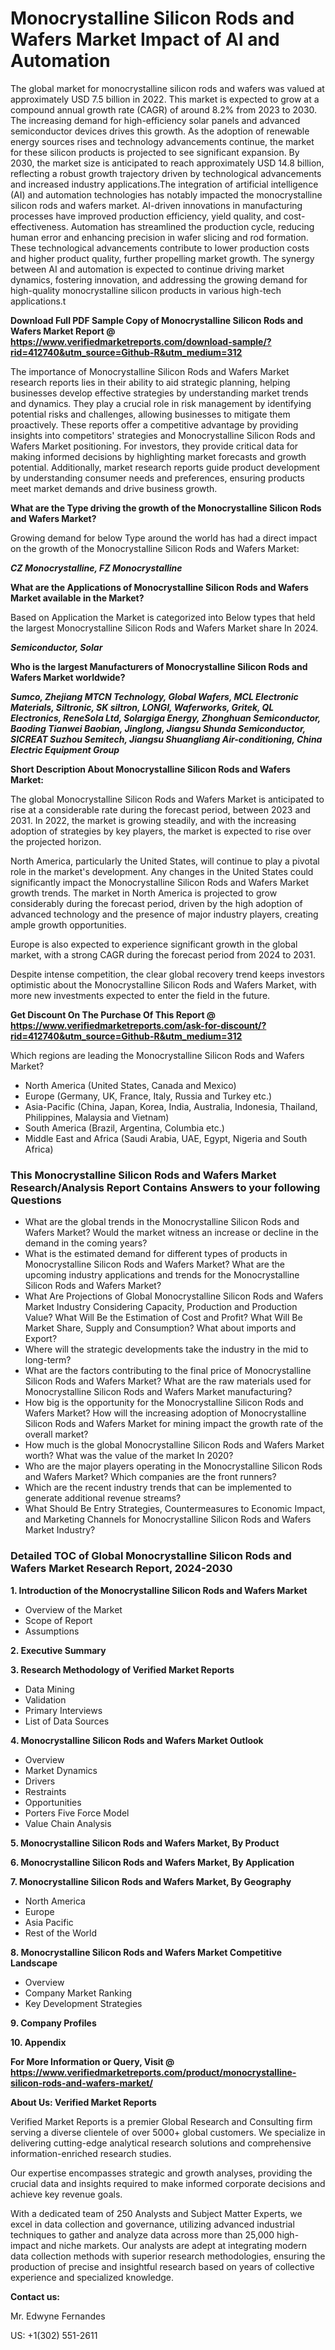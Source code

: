 <meta name="title" content="Global Monocrystalline Silicon Rods and Wafers Market Impact of AI and Automation"><meta name="description" content="The global market for monocrystalline silicon rods and wafers was valued at approximately USD 7.5 billion in 2022. This market is expected to grow at a compound annual gr"><meta name="title" content="Monocrystalline Silicon Rods and Wafers Market Size, Share, Scope, Trends, Growth, Opportunities, Analysis, Forecast"><h1>Monocrystalline Silicon Rods and Wafers Market Impact of AI and Automation</h1>The global market for monocrystalline silicon rods and wafers was valued at approximately USD 7.5 billion in 2022. This market is expected to grow at a compound annual growth rate (CAGR) of around 8.2% from 2023 to 2030. The increasing demand for high-efficiency solar panels and advanced semiconductor devices drives this growth. As the adoption of renewable energy sources rises and technology advancements continue, the market for these silicon products is projected to see significant expansion. By 2030, the market size is anticipated to reach approximately USD 14.8 billion, reflecting a robust growth trajectory driven by technological advancements and increased industry applications.The integration of artificial intelligence (AI) and automation technologies has notably impacted the monocrystalline silicon rods and wafers market. AI-driven innovations in manufacturing processes have improved production efficiency, yield quality, and cost-effectiveness. Automation has streamlined the production cycle, reducing human error and enhancing precision in wafer slicing and rod formation. These technological advancements contribute to lower production costs and higher product quality, further propelling market growth. The synergy between AI and automation is expected to continue driving market dynamics, fostering innovation, and addressing the growing demand for high-quality monocrystalline silicon products in various high-tech applications.t</p><p id="" class=""><strong>Download Full PDF Sample Copy of Monocrystalline Silicon Rods and Wafers Market Report @ <a href="https://www.verifiedmarketreports.com/download-sample/?rid=412740&utm_source=Github-R&utm_medium=312" target="_blank">https://www.verifiedmarketreports.com/download-sample/?rid=412740&utm_source=Github-R&utm_medium=312</a></strong></p><p>The importance of&nbsp;Monocrystalline Silicon Rods and Wafers Market research reports lies in their ability to aid strategic planning, helping businesses develop effective strategies by understanding market trends and dynamics. They play a crucial role in risk management by identifying potential risks and challenges, allowing businesses to mitigate them proactively. These reports offer a competitive advantage by providing insights into competitors' strategies and Monocrystalline Silicon Rods and Wafers Market positioning. For investors, they provide critical data for making informed decisions by highlighting market forecasts and growth potential. Additionally, market research reports guide product development by understanding consumer needs and preferences, ensuring products meet market demands and drive business growth.</p><p><strong>What are the&nbsp;Type driving the growth of the Monocrystalline Silicon Rods and Wafers Market?</strong></p><p id="" class="">Growing demand for below Type around the world has had a direct impact on the growth of the Monocrystalline Silicon Rods and Wafers Market:</p><em><strong>CZ Monocrystalline, FZ Monocrystalline</strong></em></p><strong>What are the&nbsp;Applications&nbsp;of Monocrystalline Silicon Rods and Wafers Market available in the Market?</strong></p><p id="" class="">Based on Application the Market is categorized into Below types that held the largest Monocrystalline Silicon Rods and Wafers Market share In 2024.</p><em><strong>Semiconductor, Solar</strong></em></p><strong>Who is the largest Manufacturers of Monocrystalline Silicon Rods and Wafers Market worldwide?</strong></p><p><em><strong>Sumco, Zhejiang MTCN Technology, Global Wafers, MCL Electronic Materials, Siltronic, SK siltron, LONGI, Waferworks, Gritek, QL Electronics, ReneSola Ltd, Solargiga Energy, Zhonghuan Semiconductor, Baoding Tianwei Baobian, Jinglong, Jiangsu Shunda Semiconductor, SICREAT Suzhou Semitech, Jiangsu Shuangliang Air-conditioning, China Electric Equipment Group</strong></em></p><p id="" class=""><strong>Short Description About Monocrystalline Silicon Rods and Wafers Market:</strong></p><p>The global Monocrystalline Silicon Rods and Wafers Market is anticipated to rise at a considerable rate during the forecast period, between 2023 and 2031. In 2022, the market is growing steadily, and with the increasing adoption of strategies by key players, the market is expected to rise over the projected horizon.</p><p>North America, particularly the United States, will continue to play a pivotal role in the market's development. Any changes in the United States could significantly impact the Monocrystalline Silicon Rods and Wafers Market growth trends. The market in North America is projected to grow considerably during the forecast period, driven by the high adoption of advanced technology and the presence of major industry players, creating ample growth opportunities.</p><p>Europe is also expected to experience significant growth in the global market, with a strong CAGR during the forecast period from 2024 to 2031.</p><p>Despite intense competition, the clear global recovery trend keeps investors optimistic about the Monocrystalline Silicon Rods and Wafers Market, with more new investments expected to enter the field in the future.</p><p id="" class=""><strong>Get Discount On The Purchase Of This Report @ <a href="https://www.verifiedmarketreports.com/ask-for-discount/?rid=412740&utm_source=Github-R&utm_medium=312" target="_blank">https://www.verifiedmarketreports.com/ask-for-discount/?rid=412740&utm_source=Github-R&utm_medium=312</a></strong></p>Which regions are leading the Monocrystalline Silicon Rods and Wafers Market?</p><ul><li>North America (United States, Canada and Mexico)</li><li>Europe (Germany, UK, France, Italy, Russia and Turkey etc.)</li><li>Asia-Pacific (China, Japan, Korea, India, Australia, Indonesia, Thailand, Philippines, Malaysia and Vietnam)</li><li>South America (Brazil, Argentina, Columbia etc.)</li><li>Middle East and Africa (Saudi Arabia, UAE, Egypt, Nigeria and South Africa)</li></ul><h3 id="" class="">This Monocrystalline Silicon Rods and Wafers Market Research/Analysis Report Contains Answers to your following Questions</h3><ul><li>What are the global trends in the Monocrystalline Silicon Rods and Wafers Market? Would the market witness an increase or decline in the demand in the coming years?</li><li>What is the estimated demand for different types of products in Monocrystalline Silicon Rods and Wafers Market? What are the upcoming industry applications and trends for the Monocrystalline Silicon Rods and Wafers Market?</li><li>What Are Projections of Global Monocrystalline Silicon Rods and Wafers Market Industry Considering Capacity, Production and Production Value? What Will Be the Estimation of Cost and Profit? What Will Be Market Share, Supply and Consumption? What about imports and Export?</li><li>Where will the strategic developments take the industry in the mid to long-term?</li><li>What are the factors contributing to the final price of Monocrystalline Silicon Rods and Wafers Market? What are the raw materials used for Monocrystalline Silicon Rods and Wafers Market manufacturing?</li><li>How big is the opportunity for the Monocrystalline Silicon Rods and Wafers Market? How will the increasing adoption of Monocrystalline Silicon Rods and Wafers Market for mining impact the growth rate of the overall market?</li><li>How much is the global Monocrystalline Silicon Rods and Wafers Market worth? What was the value of the market In 2020?</li><li>Who are the major players operating in the Monocrystalline Silicon Rods and Wafers Market? Which companies are the front runners?</li><li>Which are the recent industry trends that can be implemented to generate additional revenue streams?</li><li>What Should Be Entry Strategies, Countermeasures to Economic Impact, and Marketing Channels for Monocrystalline Silicon Rods and Wafers Market Industry?</li></ul><h3 id="" class="">Detailed TOC of Global Monocrystalline Silicon Rods and Wafers Market Research Report, 2024-2030</h3><p id="" class=""><strong>1. Introduction of the Monocrystalline Silicon Rods and Wafers Market</strong></p><ul><li>Overview of the Market</li><li>Scope of Report</li><li>Assumptions</li></ul><p id="" class=""><strong>2. Executive Summary</strong></p><p id="" class=""><strong>3. Research Methodology of Verified Market Reports</strong></p><ul><li>Data Mining</li><li>Validation</li><li>Primary Interviews</li><li>List of Data Sources</li></ul><p id="" class=""><strong>4. Monocrystalline Silicon Rods and Wafers Market Outlook</strong></p><ul><li>Overview</li><li>Market Dynamics</li><li>Drivers</li><li>Restraints</li><li>Opportunities</li><li>Porters Five Force Model</li><li>Value Chain Analysis</li></ul><p id="" class=""><strong>5. Monocrystalline Silicon Rods and Wafers Market, By Product</strong></p><p id="" class=""><strong>6. Monocrystalline Silicon Rods and Wafers Market, By Application</strong></p><p id="" class=""><strong>7. Monocrystalline Silicon Rods and Wafers Market, By Geography</strong></p><ul><li>North America</li><li>Europe</li><li>Asia Pacific</li><li>Rest of the World</li></ul><p id="" class=""><strong>8. Monocrystalline Silicon Rods and Wafers Market Competitive Landscape</strong></p><ul><li>Overview</li><li>Company Market Ranking</li><li>Key Development Strategies</li></ul><p id="" class=""><strong>9. Company Profiles</strong></p><p id="" class=""><strong>10. Appendix</strong></p><p id="" class=""><strong>For More Information or Query, Visit @ <a href="https://www.verifiedmarketreports.com/product/monocrystalline-silicon-rods-and-wafers-market/" target="_blank">https://www.verifiedmarketreports.com/product/monocrystalline-silicon-rods-and-wafers-market/</a></strong></p><p id="" class=""><strong>About Us: Verified Market Reports</strong></p><p id="" class="">Verified Market Reports is a premier Global Research and Consulting firm serving a diverse clientele of over 5000+ global customers. We specialize in delivering cutting-edge analytical research solutions and comprehensive information-enriched research studies.</p><p id="" class="">Our expertise encompasses strategic and growth analyses, providing the crucial data and insights required to make informed corporate decisions and achieve key revenue goals.</p><p id="" class="">With a dedicated team of 250 Analysts and Subject Matter Experts, we excel in data collection and governance, utilizing advanced industrial techniques to gather and analyze data across more than 25,000 high-impact and niche markets. Our analysts are adept at integrating modern data collection methods with superior research methodologies, ensuring the production of precise and insightful research based on years of collective experience and specialized knowledge.</p><p id="" class=""><strong>Contact us:</strong></p><p id="" class="">Mr. Edwyne Fernandes</p><p id="" class="">US: +1(302) 551-2611</p>